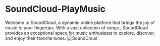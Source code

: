 # SoundCloud-PlayMusic
Welcome to SoundCloud, a dynamic online platform that brings the joy of music to your fingertips. With a vast collection of songs., SoundCloud provides an exceptional space for music enthusiasts to explore, discover, and enjoy their favorite tunes.
![SoundCloud](https://github.com/HiteshDamal/SoundCloud-PlayMusic/assets/88076630/1cd41e8e-48b4-42ce-8083-11d1213f4ef8)

